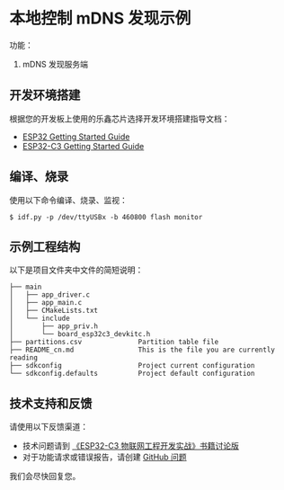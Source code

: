 # 本地控制 mDNS 发现示例

功能：

1. mDNS 发现服务端

## 开发环境搭建

根据您的开发板上使用的乐鑫芯片选择开发环境搭建指导文档：

- [ESP32 Getting Started Guide](https://docs.espressif.com/projects/esp-idf/en/v4.3.2/get-started/index.html)
- [ESP32-C3 Getting Started Guide](https://docs.espressif.com/projects/esp-idf/en/v4.3.2/esp32c3/get-started/index.html)

## 编译、烧录

使用以下命令编译、烧录、监视：

```shell
$ idf.py -p /dev/ttyUSBx -b 460800 flash monitor
```

## 示例工程结构

以下是项目文件夹中文件的简短说明：

```
├── main
│   ├── app_driver.c
│   ├── app_main.c
│   ├── CMakeLists.txt
│   └── include
│       ├── app_priv.h
│       └── board_esp32c3_devkitc.h
├── partitions.csv              Partition table file
├── README_cn.md                This is the file you are currently reading
├── sdkconfig                   Project current configuration
└── sdkconfig.defaults          Project default configuration
```

## 技术支持和反馈

请使用以下反馈渠道：

* 技术问题请到 [《ESP32-C3 物联网工程开发实战》书籍讨论版](https://esp32.com/)
* 对于功能请求或错误报告，请创建 [GitHub 问题](https://github.com/espressif/book-esp32c3-iot-projects/issues)

我们会尽快回复您。
